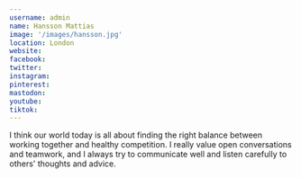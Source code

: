 ```yaml
---
username: admin
name: Hansson Mattias
image: '/images/hansson.jpg'
location: London
website:
facebook:
twitter:
instagram:
pinterest:
mastodon:
youtube:
tiktok:
---
```

I think our world today is all about finding the right balance between working together and healthy competition. I really value open conversations and teamwork, and I always try to communicate well and listen carefully to others' thoughts and advice.
